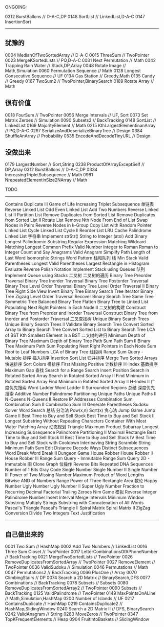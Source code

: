 
ONGOING: 

0312 BurstBallons                                         // D-A-C,DP
0148 SortList                                             // LinkedList,D-A-C
0147 InsertionSort

--------

## 犹豫的

0004 MedianOfTwoSortedArray                               // D-A-C
0015 ThreeSum                                             // TwoPointer
0023 MergeKSortedLists                                    // PQ,D-A-C
0031 Next Permutation                                     // Math
0042 Trapping Rain Water                                  // Stack,DP,Array
0048 Rotate Image                                         // Math,Simulation
0060 Permutation Sequence 				                  // Math
0128 Longest Consecutive Sequence                         // UF
0134 Gas Station                                          // Greedy,Math 
0135 Candy                                                // Greedy 
0167 TwoSum2                                              // TwoPointer,BinarySearch
0189 Rotate Array                                         // Math

## 很有价值
0018 FourSum                                              // TwoPointer
0056 Merge Intervals                                      // UF, Sort
0073 Set Matrix Zeroes                                    // Simulation
0090 Subsets2                                             // BackTracking
0148 SortList                                             // LinkedList
0169 MajorityElement                                      // Math
0215 KthLargestElementinanArray                           // PQ,D-A-C
0297 SerializeAndDeserializeBinaryTree                    // Design
0384 ShuffleAnArray                                       // Probability
0535 EncodeAndDecodeTinyURL                               // Design

## 没做出来
0179 LargestNumber                                        // Sort,String
0238 ProductOfArrayExceptSelf                             // DP,Array
0312 BurstBallons                                         // D-A-C,DP
0334 IncreasingTripletSubsequence                         // Math
0961 NrepeatedElementinSize2NArray                        // Math

TODO 

--------

Contains Duplicate III
Game of Life
Increasing Triplet Subsequence
单链表
Reverse Linked List
Odd Even Linked List
Add Two Numbers
Reverse Linked List II
Partition List
Remove Duplicates from Sorted List
Remove Duplicates from Sorted List II
Rotate List
Remove Nth Node From End of List
Swap Nodes in Pairs
Reverse Nodes in k-Group
Copy List with Random Pointer
Linked List Cycle
Linked List Cycle II
Reorder List
LRU Cache
Palindrome Linked List
字符串
Implement strStr()
String to Integer (atoi)
Add Binary
Longest Palindromic Substring
Regular Expression Matching
Wildcard Matching
Longest Common Prefix
Valid Number
Integer to Roman
Roman to Integer
Count and Say
Anagrams
Valid Anagram
Simplify Path
Length of Last Word
Isomorphic Strings
Word Pattern
栈和队列
栈
Min Stack
Valid Parentheses
Longest Valid Parentheses
Largest Rectangle in Histogram
Evaluate Reverse Polish Notation
Implement Stack using Queues
队列
Implement Queue using Stacks
二叉树
二叉树的遍历
Binary Tree Preorder Traversal
Binary Tree Inorder Traversal
Binary Tree Postorder Traversal
Binary Tree Level Order Traversal
Binary Tree Level Order Traversal II
Binary Tree Right Side View
Invert Binary Tree
Binary Search Tree Iterator
Binary Tree Zigzag Level Order Traversal
Recover Binary Search Tree
Same Tree
Symmetric Tree
Balanced Binary Tree
Flatten Binary Tree to Linked List
Populating Next Right Pointers in Each Node II
二叉树的构建
Construct Binary Tree from Preorder and Inorder Traversal
Construct Binary Tree from Inorder and Postorder Traversal
二叉查找树
Unique Binary Search Trees
Unique Binary Search Trees II
Validate Binary Search Tree
Convert Sorted Array to Binary Search Tree
Convert Sorted List to Binary Search Tree
LCA of BST
Kth Smallest Element in a BST
二叉树的递归
Minimum Depth of Binary Tree
Maximum Depth of Binary Tree
Path Sum
Path Sum II
Binary Tree Maximum Path Sum
Populating Next Right Pointers in Each Node
Sum Root to Leaf Numbers
LCA of Binary Tree
线段树
Range Sum Query - Mutable
排序
插入排序
Insertion Sort List
归并排序
Merge Two Sorted Arrays
快速排序
Sort Colors
桶排序
First Missing Positive
计数排序
H-Index
基数排序
Maximum Gap
查找
Search for a Range
Search Insert Position
Search in Rotated Sorted Array
Search in Rotated Sorted Array II
Find Minimum in Rotated Sorted Array
Find Minimum in Rotated Sorted Array II
H-Index II
广度优先搜索
Word Ladder
Word Ladder II
Surrounded Regions
总结
深度优先搜索
Additive Number
Palindrome Partitioning
Unique Paths
Unique Paths II
N-Queens
N-Queens II
Restore IP Addresses
Combination Sum
Combination Sum II
Combination Sum III
Generate Parentheses
Sudoku Solver
Word Search
总结
分治法
Pow(x,n)
Sqrt(x)
贪心法
Jump Game
Jump Game II
Best Time to Buy and Sell Stock
Best Time to Buy and Sell Stock II
Longest Substring Without Repeating Characters
Container With Most Water
Patching Array
动态规划
Triangle
Maximum Product Subarray
Longest Increasing Subsequence
Palindrome Partitioning II
Maximal Rectangle
Best Time to Buy and Sell Stock III
Best Time to Buy and Sell Stock IV
Best Time to Buy and Sell Stock with Cooldown
Interleaving String
Scramble String
Minimum Path Sum
Edit Distance
Decode Ways
Distinct Subsequences
Word Break
Word Break II
Dungeon Game
House Robber
House Robber II
House Robber III
Range Sum Query - Immutable
Range Sum Query 2D - Immutable
图
Clone Graph
位操作
Reverse Bits
Repeated DNA Sequences
Number of 1 Bits
Gray Code
Single Number
Single Number II
Single Number III
Power of Two
Missing Number
Maximum Product of Word Lengths
Bitwise AND of Numbers Range
Power of Three
Rectangle Area
数论
Happy Number
Ugly Number
Ugly Number II
Super Ugly Number
Fraction to Recurring Decimal
Factorial Trailing Zeroes
Nim Game
模拟
Reverse Integer
Palindrome Number
Insert Interval
Merge Intervals
Minimum Window Substring
Multiply Strings
Substring with Concatenation of All Words
Pascal's Triangle
Pascal's Triangle II
Spiral Matrix
Spiral Matrix II
ZigZag Conversion
Divide Two Integers
Text Justification

---------------

## 自己做出来的

0001 Two Sum                                        // HashMap
0002 Add Two Numbers                                // LinkedList
0016 Three Sum Closet                               // TwoPointer
0017 LetterCombinationsOfAPhoneNumber               // BackTracking
0021 MergeTwoSortedLists                            // TwoPointer
0026 RemoveDuplicatesFromSortedArray                // TwoPointer
0027 RemoveElement                                  // TwoPointer
0036 ValidSudoku                                    // Simulation
0046 Permutations                                   // Math
0047 Permutations2                                  // BackTracking
0066 PlusOne					                    // Array
0070 ClimbingStairs                                 // DP
0074 Search a 2D Matrix                             // BinarySearch,DFS
0077 Combinations                                   // BackTracking
0078 Subsets                                        // Subsets
0080 RemoveDuplicatesFromSortedArray2               // TwoPointer
0090 Subsets                                        // BackTracking
0125 ValidPalindrome                                // TwoPointer
0149 MaxPointsOnALine                               // Math,Simulation,HashMap
0200 Number of Islands                              // UF
0217 ContainsDuplicate                              // HashMap
0219 ContainsDuplicate2                             // HashMap,SlidingWindow
0240 Search a 2D Matrix II                          // DFS, BinarySearch
0242 ValidAnagram                                   // String
0283 MoveZeros                                      // TwoPointer
0347 TopKFrequentElements                           // Heap
0904 FruitIntoBaskets                               // SlidingWindow
